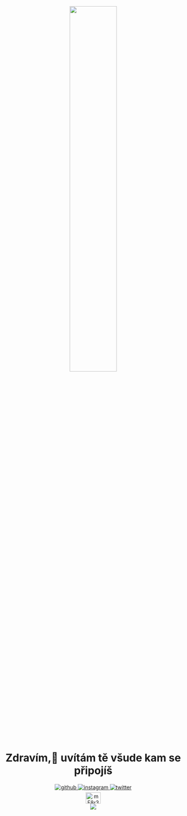 <div align="center">
<img src="https://media2.giphy.com/media/hftFT911INdgk/giphy.gif?cid=ecf05e47ad50da7inqqikf9lem0h8bdtq4tv1cqidmwgud3t&rid=giphy.gif&ct=g" align="center" style="width: 50%" />
</div>  


<h1 align="center">Zdravím,👋 uvítám tě všude kam se připojíš </h1>
<div align="center">
<a href="https://github.com/MrsMiichi" target="_blank">
<img src=https://img.shields.io/badge/github-%2324292e.svg?&style=for-the-badge&logo=github&logoColor=white alt=github style="margin-bottom: 5px;" />
</a>
<a href="https://instagram.com/_michell.sch" target="_blank">
<img src=https://img.shields.io/badge/instagram-%23000000.svg?&style=for-the-badge&logo=instagram&logoColor=white alt=instagram style="margin-bottom: 5px;" />
</a>
<a href="https://twitter.com/MiichiMrs" target="_blank">
<img src=https://img.shields.io/badge/twitter-%2300acee.svg?&style=for-the-badge&logo=twitter&logoColor=white alt=twitter style="margin-bottom: 5px;" />
</a>  
  <br>
<a href="https://discord.gg/mF8r372MYz" target="blank"><img align="center" src="https://raw.githubusercontent.com/rahuldkjain/github-profile-readme-generator/master/src/images/icons/Social/discord.svg" alt="mF8r372MYz" height="30" width="40" /></a>
</div>  
<div align="center"><img src="https://spotify-github-profile.vercel.app/api/view?uid=31q6afp7fsdugppblwi6cgonoja4&cover_image=true&theme=default" /></div>  
